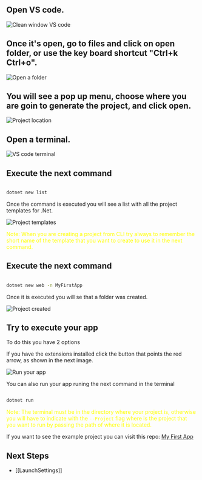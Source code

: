 ## Open VS code.

![Clean window VS code](VScodeMainPage.png)

## Once it's open, go to files and click on open folder, or use the key board shortcut "Ctrl+k Ctrl+o".

![Open a folder](VScodeOpenFolder.png)

## You will see a pop up menu, choose where you are goin to generate the project, and click open.

![Project location](VScodeFolderPopupLinux.png)

## Open a terminal.

![VS code terminal](VScodeTerminal.png)

## Execute the next command

```bash

dotnet new list

```

Once the command is executed you will see a list with all the project templates for .Net.

![Project templates](DotNetTemplatesCommand.png)

<p style="color:yellow">Note: When you are creating a project from CLI try always to remember the short name of the template that you want to create to use it in the next command.</p>

## Execute the next command

```bash

dotnet new web -n MyFirstApp

```

Once it is executed you will se that a folder was created.

![Project created](DotNetNewProjectCommand.png)

## Try to execute your app

To do this you have 2 options

If you have the extensions installed click the button that points the red arrow, as shown in the next image.

![Run your app](Run_app.png)

You can also run your app runing the next command in the terminal

```bash

dotnet run

```

<p style="color:yellow">
Note: The terminal must be in the directory where your project is, otherwise you will have to indicate with the <code>--Project</code> flag where is the project that you want to run by passing the path of where it is located.
</p>

If you want to see the example project you can visit this repo: [My First App](https://github.com/CASDAV/DotNet.Code/tree/main/1.MyFirstApp/MyFirstApp)

## Next Steps
- [[LaunchSettings]]